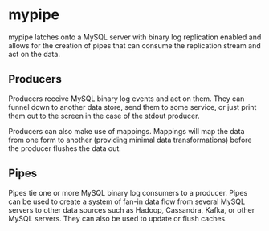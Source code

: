 # mypipe

mypipe latches onto a MySQL server with binary log replication enabled and
allows for the creation of pipes that can consume the replication stream and
act on the data.

## Producers

Producers receive MySQL binary log events and act on them. They can funnel
down to another data store, send them to some service, or just print them
out to the screen in the case of the stdout producer.

Producers can also make use of mappings. Mappings will map the data from one
form to another (providing minimal data transformations) before the producer 
flushes the data out.

## Pipes

Pipes tie one or more MySQL binary log consumers to a producer. Pipes can be
used to create a system of fan-in data flow from several MySQL servers to
other data sources such as Hadoop, Cassandra, Kafka, or other MySQL servers.
They can also be used to update or flush caches.